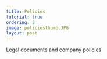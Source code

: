 ```yaml
---
title: Policies
tutorial: true
ordering: 2
image: policiesthumb.JPG
layout: post
---
```


Legal documents and company policies